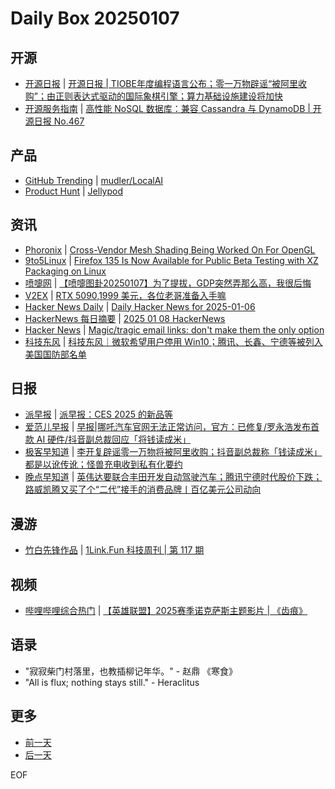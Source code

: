 # Daily Box 20250107

## 开源
- [开源日报](https://www.oschina.net/news/column?columnId=25) | [开源日报 | TIOBE年度编程语言公布；零一万物辟谣“被阿里收购”；由正则表达式驱动的国际象棋引擎；算力基础设施建设将加快](https://www.oschina.net/news/328692)
- [开源服务指南](https://osguider.com/blog/) | [高性能 NoSQL 数据库：兼容 Cassandra 与 DynamoDB | 开源日报 No.467](https://osguider.com/blog/post/daily/daily-467/)

## 产品
- [GitHub Trending](https://github.com/trending?since=daily) | [mudler/LocalAI](https://github.com/mudler/LocalAI)
- [Product Hunt](https://www.producthunt.com) | [Jellypod](https://www.producthunt.com/posts/jellypod-3)

## 资讯
- [Phoronix](https://www.phoronix.com/) | [Cross-Vendor Mesh Shading Being Worked On For OpenGL](https://www.phoronix.com/news/OpenGL-GL_EXT_mesh_shader)
- [9to5Linux](https://9to5linux.com/) | [Firefox 135 Is Now Available for Public Beta Testing with XZ Packaging on Linux](https://9to5linux.com/firefox-135-is-now-available-for-public-beta-testing-with-xz-packaging-on-linux)
- [喷嚏网](http://www.dapenti.com/blog/blog.asp?subjectid=70&name=xilei) | [【喷嚏图卦20250107】为了提拔，GDP突然弄那么高，我很后悔](http://www.dapenti.com/blog/more.asp?name=xilei&id=183525)
- [V2EX](https://www.v2ex.com/) | [RTX 5090,1999 美元，各位老哥准备入手嘛](https://www.v2ex.com/t/1103140)
- [Hacker News Daily](https://www.daemonology.net/hn-daily/) | [Daily Hacker News for 2025-01-06](https://www.daemonology.net/hn-daily/2025-01-06.html)
- [HackerNews 每日摘要](https://www.supertechfans.com/cn) | [2025 01 08 HackerNews](https://supertechfans.com/cn/post/2025-01-08-HackerNews/)
- [Hacker News](https://news.ycombinator.com/front) | [Magic/tragic email links: don't make them the only option](https://news.ycombinator.com/item?id=42627453)
- [科技东风](https://m.smzdm.com/tag/tn0400v/) | [科技东风｜微软希望用户停用 Win10；腾讯、长鑫、宁德等被列入美国国防部名单](https://post.m.smzdm.com/p/axoxv3k4/)

## 日报
- [派早报](https://sspai.com/tag/%E6%B4%BE%E6%97%A9%E6%8A%A5) | [派早报：CES 2025 的新品等](https://sspai.com/post/95427)
- [爱范儿早报](https://www.ifanr.com/category/ifanrnews) | [早报|哪吒汽车官网无法正常访问，官方：已修复/罗永浩发布首款 AI 硬件/抖音副总裁回应「将钱读成米」](https://www.ifanr.com/1611282)
- [极客早知道](https://www.geekpark.net/column/74) | [李开复辟谣零一万物将被阿里收购；抖音副总裁称「钱读成米」都是以讹传讹；怪兽充电收到私有化要约](https://www.geekpark.net/news/345014)
- [晚点早知道](https://www.latepost.com/news/index?proma=3) | [英伟达要联合丰田开发自动驾驶汽车；腾讯宁德时代股价下跌；路威凯腾又买了个“二代”接手的消费品牌丨百亿美元公司动向](https://www.latepost.com/news/dj_detail?id=2725)

## 漫游
- [竹白先锋作品](https://www.zhubai.wiki/) | [1Link.Fun 科技周刊 | 第 117 期](https://open.zhubai.wiki/a/l/t/z/pl/happyfire/2488420740409208832)

## 视频
- [哔哩哔哩综合热门](https://www.bilibili.com/v/popular/all/) | [【英雄联盟】2025赛季诺克萨斯主题影片 | 《齿痕》](https://b23.tv/BV1R9rSY5E2r)

## 语录
- "寂寂柴门村落里，也教插柳记年华。" - 赵鼎 《寒食》
- "All is flux; nothing stays still." - Heraclitus

## 更多
- [前一天](daily-box-20250106.md)
- [后一天](daily-box-20250108.md)

EOF